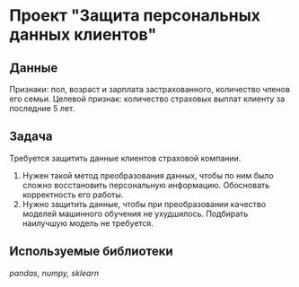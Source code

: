 # Проект "Защита персональных данных клиентов"


## Данные

Признаки: пол, возраст и зарплата застрахованного, количество членов его семьи.
Целевой признак: количество страховых выплат клиенту за последние 5 лет.


## Задача

Требуется защитить данные клиентов страховой компании. 
1. Нужен такой метод преобразования данных, чтобы по ним было сложно восстановить персональную информацию. Обосновать корректность его работы.
2. Нужно защитить данные, чтобы при преобразовании качество моделей машинного обучения не ухудшилось. Подбирать наилучшую модель не требуется.


## Используемые библиотеки
*pandas, numpy, sklearn*
